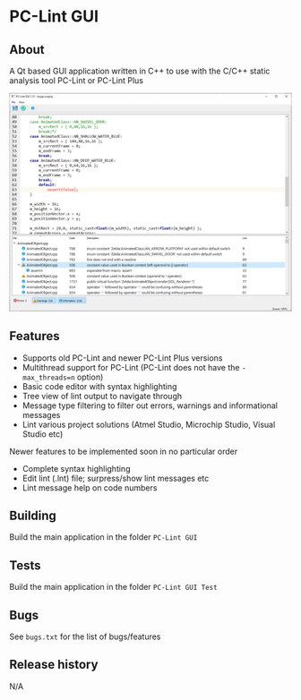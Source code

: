 # **PC-Lint GUI**

## About

A Qt based GUI application written in C++ to use with the C/C++ static analysis tool PC-Lint or PC-Lint Plus

![alt text](Screens/000.png)

## Features

* Supports old PC-Lint and newer PC-Lint Plus versions
* Multithread support for PC-Lint (PC-Lint does not have the `-max_threads=n` option)
* Basic code editor with syntax highlighting
* Tree view of lint output to navigate through
* Message type filtering to filter out errors, warnings and informational messages
* Lint various project solutions (Atmel Studio, Microchip Studio, Visual Studio etc)

Newer features to be implemented soon in no particular order

* Complete syntax highlighting
* Edit lint (.lnt) file; surpress/show lint messages etc
* Lint message help on code numbers

## Building

Build the main application in the folder `PC-Lint GUI` 

## Tests

Build the main application in the folder `PC-Lint GUI Test`

## Bugs

See `bugs.txt` for the list of bugs/features

## Release history

N/A 